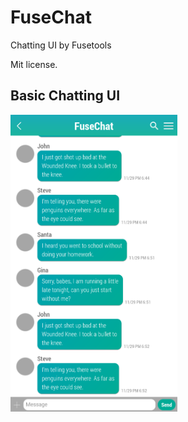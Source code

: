 # FuseChat
Chatting UI by Fusetools

Mit license.

## Basic Chatting UI
<img src="https://raw.githubusercontent.com/melodyjs/FuseChat/master/FuseChat.png" width="267px"/>
